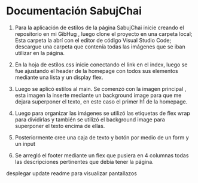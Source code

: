 # Documentación SabujChai

1.	Para la aplicación de estilos de la página SabujChai inicie creando el repositorio en mi GibHug , luego clone el proyecto  en  una carpeta local; Esta carpeta la abrí con el editor de código Visual Studio Code; descargue una carpeta que contenía todas las imágenes que se iban utilizar en la página. 
2.	En la hoja de estilos.css inicie conectando el link en el index, luego se fue ajustando el header de la homepage  con todos sus elementos mediante una lista y un display flex. 

3.	Luego se aplicó estilos al main. Se comenzó con la imagen principal , esta imagen la inserte mediante un background image para que me dejara superponer el texto, en este caso el primer h1 de la homepage.

4.	Luego para organizar las  imágenes se utilizó las etiquetas de flex wrap para dividirlas y también se utilizó el background image para superponer el texto encima de ellas. 

5.	Posteriormente cree una caja de texto y botón por medio de un form y un input

6.	Se arregló el footer mediante un flex que pusiera en 4 columnas todas las descripciones pertinentes que debía tener la página.

desplegar update readme para visualizar pantallazos



 















